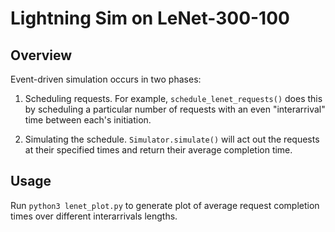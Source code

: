 # Lightning Sim on LeNet-300-100

## Overview
Event-driven simulation occurs in two phases:

1. Scheduling requests. For example, `schedule_lenet_requests()` does this by scheduling a particular number of requests with an even "interarrival" time between each's initiation.

2. Simulating the schedule. `Simulator.simulate()` will act out the requests at their specified times and return their average completion time.

## Usage
Run ```python3 lenet_plot.py``` to generate plot of average request completion times over different interarrivals lengths.